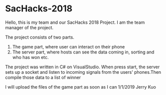 # SacHacks-2018
Hello, this is my team and our SacHacks 2018 Project. I am the team manager of the project.

The project consists of two parts.
1. The game part, where user can interact on their phone
2. The server part, where hosts can see the data coming in, sorting and who has won etc.

The project was written in C# on VisualStudio. When press start, the server sets up a socket and listen
to incoming signals from the users' phones.Then compile those data to a list of winner

I will upload the files of the game part as soon as I can
1/1/2019 Jerry Kuo

